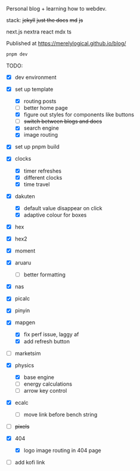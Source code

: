 Personal blog + learning how to webdev.

stack:
~~jekyll~~
~~just the docs~~
~~md~~
~~js~~

next.js
nextra
react
mdx
ts

Published at https://merelylogical.github.io/blog/

```bash
pnpm dev
```

TODO:

- [x] dev environment
- [x] set up template
  - [x] routing posts
  - [ ] better home page
  - [x] figure out styles for components like buttons
  - [ ] ~~switch between blogs and docs~~
  - [x] search engine
  - [x] image routing
- [x] set up pnpm build
- [x] clocks
  - [x] timer refreshes
  - [x] different clocks
  - [x] time travel
- [x] dakuten
  - [x] default value disappear on click
  - [x] adaptive colour for boxes
- [x] hex
- [x] hex2
- [x] moment
- [x] aruaru
  - [ ] better formatting
- [x] nas
- [x] picalc
- [x] pinyin
- [x] mapgen
  - [x] fix perf issue, laggy af
  - [x] add refresh button
- [ ] marketsim
- [x] physics
  - [x] base engine
  - [ ] energy calculations
  - [ ] arrow key control
- [x] ecalc
  - [ ] move link before bench string
- [ ] ~~pixels~~
- [x] 404
  - [x] logo image routing in 404 page
- [ ] add kofi link

